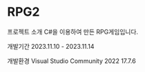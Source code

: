 # RPG2
프로젝트 소개
C#을 이용하여 만든 RPG게임입니다.

개발기간
2023.11.10 - 2023.11.14

개발환경
Visual Studio Community 2022
17.7.6
